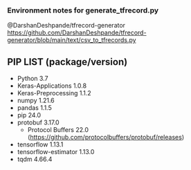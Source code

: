### Environment notes for generate_tfrecord.py

@DarshanDeshpande/tfrecord-generator<br>
https://github.com/DarshanDeshpande/tfrecord-generator/blob/main/text/csv_to_tfrecords.py

## PIP LIST (package/version)
- Python 3.7 
- Keras-Applications   1.0.8 
- Keras-Preprocessing  1.1.2 
- numpy                1.21.6 
- pandas               1.1.5 
- pip                  24.0 
- protobuf             3.17.0
  - Protocol Buffers 22.0 (https://github.com/protocolbuffers/protobuf/releases)
- tensorflow           1.13.1 
- tensorflow-estimator 1.13.0 
- tqdm                 4.66.4 
